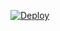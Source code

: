 [![Deploy](https://github.com/PeteDor/petedorc-site/actions/workflows/deploy.yml/badge.svg)](https://github.com/PeteDor/petedorc-site/actions/workflows/deploy.yml)
